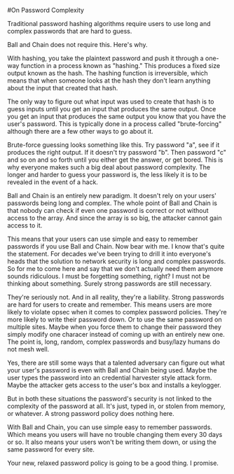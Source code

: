 #On Password Complexity

Traditional password hashing algorithms require users to use long and complex passwords that are hard to guess.

Ball and Chain does not require this.  Here's why.

With hashing, you take the plaintext password and push it through a one-way function in a process known as "hashing."  This produces a fixed size output known as the hash.  The hashing function is irreversible, which means that when someone looks at the hash they don't learn anything about the input that created that hash.

The only way to figure out what input was used to create that hash is to guess inputs until you get an input that produces the same output.  Once you get an input that produces the same output you know that you have the user's password.  This is typically done in a process called "brute-forcing" although there are a few other ways to go about it.

Brute-force guessing looks something like this.  Try password "a", see if it produces the right output.  If it doesn't try password "b".  Then password "c" and so on and so forth until you either get the answer, or get bored.  This is why everyone makes such a big deal about password complexity.  The longer and harder to guess your password is, the less likely it is to be revealed in the event of a hack.

Ball and Chain is an entirely new paradigm.  It doesn't rely on your users' passwords being long and complex.  The whole point of Ball and Chain is that nobody can check if even one password is correct or not without access to the array.  And since the array is so big, the attacker cannot gain access to it.

This means that your users can use simple and easy to remember passwords if you use Ball and Chain.  Now bear with me.  I know that's quite the statement.  For decades we've been trying to drill it into everyone's heads that the solution to network security is long and complex passwords.  So for me to come here and say that we don't actually need them anymore sounds ridiculous.  I must be forgetting something, right?  I must not be thinking about something.  Surely strong passwords are still necessary.

They're seriously not.  And in all reality, they're a liability.  Strong passwords are hard for users to create and remember.  This means users are more likely to violate opsec when it comes to complex password policies.  They're more likely to write their password down.  Or to use the same password on multiple sites.  Maybe when you force them to change their password they simply modify one characer instead of coming up with an entirely new one.  The point is, long, random, complex passwords and busy/lazy humans do not mesh well.

Yes, there are still some ways that a talented adversary can figure out what your user's password is even with Ball and Chain being used.  Maybe the user types the password into an credential harvester style attack form.  Maybe the attacker gets access to the user's box and installs a keylogger.  

But in both these situations the password's security is not linked to the complexity of the password at all.  It's just, typed in, or stolen from memory, or whatever.  A strong password policy does nothing here.

With Ball and Chain, you can use simple easy to remember passwords.  Which means you users will have no trouble changing them every 30 days or so.  It also means your users won't be writing them down, or using the same password for every site.

Your new, relaxed password policy is going to be a good thing.  I promise.


